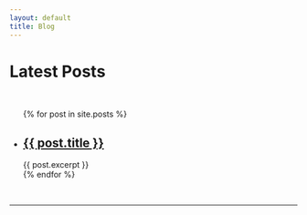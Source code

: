 ```yaml
---
layout: default
title: Blog
---
```

<h1 class="shadow text-center">Latest Posts</h1>
<br />
<ul>
  {% for post in site.posts %}
    <li>
      <h2><a href="/rubic{{ post.url }}">{{ post.title }}</a></h2>
      {{ post.excerpt }}
    </li>
  {% endfor %}
</ul>
<br />
<hr class="position-relative py-2 px-4 start-50 translate-middle" />
<br />
